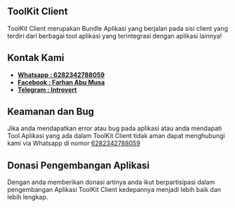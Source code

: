 ## ToolKit Client
ToolKit Client merupakan Bundle Aplikasi yang berjalan pada sisi client yang terdiri dari berbagai tool aplikasi yang terintegrasi dengan aplikasi lainnya!

## Kontak Kami
- **[Whatsapp : 6282342788059](https://wa.me/6282342788059)**
- **[Facebook : Farhan Abu Musa](https://web.facebook.com/radenparhanudin/)**
- **[Telegram : Introvert](https://t.me/radenparhanudin)**

## Keamanan dan Bug
Jika anda mendapatkan error atau bug pada aplikasi atau anda mendapati Tool Aplikasi yang ada dalam ToolKit Client tidak aman dapat menghubungi kami via Whatsapp di nomor [6282342788059](https://wa.me/6282342788059)

## Donasi Pengembangan Aplikasi
Dengan anda memberikan donasi artinya anda ikut berpartisipasi dalam pengembangan Aplikasi ToolKit Client kedepannya menjadi lebih baik dan lebih lengkap.